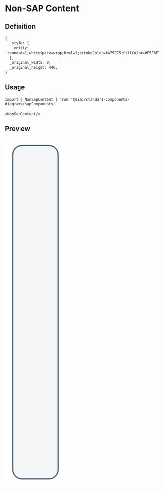 # Non-SAP Content

## Definition

```
{
  _style: { 
    entity: 'rounded=1;whiteSpace=wrap;html=1;strokeColor=#475E75;fillColor=#F5F6F7;arcSize=24;absoluteArcSize=1;imageWidth=64;imageHeight=64;strokeWidth=1.5;verticalAlign=top;align=left;fontSize=16;fontStyle=1;spacingTop=10;spacingLeft=20;',
  },
  _original_width: 0,
  _original_height: 440,
}
```

## Usage

```
import { NonSapContent } from '@diac/standard-components-diagrams/sapComponents'

<NonSapContent/>
```

## Preview

<img src="./non-sap-content.png" width="200"/>
